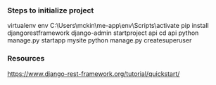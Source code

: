 ### Steps to initialize project
virtualenv env
C:\Users\mckin\me-app\env\Scripts\activate
pip install djangorestframework
django-admin startproject api
cd api
python manage.py startapp mysite
python manage.py createsuperuser

### Resources
https://www.django-rest-framework.org/tutorial/quickstart/